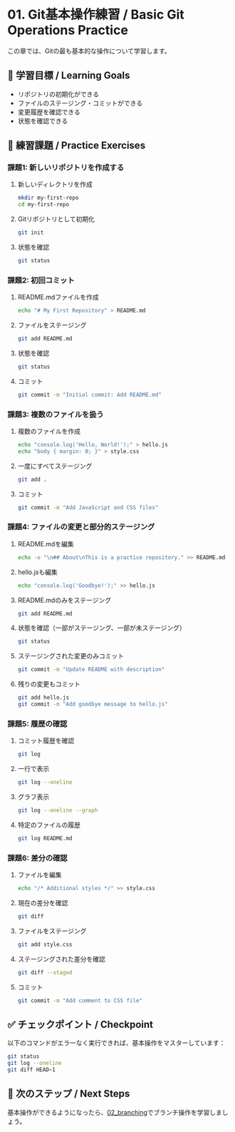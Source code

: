 # 01. Git基本操作練習 / Basic Git Operations Practice

この章では、Gitの最も基本的な操作について学習します。

## 🎯 学習目標 / Learning Goals

- リポジトリの初期化ができる
- ファイルのステージング・コミットができる
- 変更履歴を確認できる
- 状態を確認できる

## 📝 練習課題 / Practice Exercises

### 課題1: 新しいリポジトリを作成する

1. 新しいディレクトリを作成
   ```bash
   mkdir my-first-repo
   cd my-first-repo
   ```

2. Gitリポジトリとして初期化
   ```bash
   git init
   ```

3. 状態を確認
   ```bash
   git status
   ```

### 課題2: 初回コミット

1. README.mdファイルを作成
   ```bash
   echo "# My First Repository" > README.md
   ```

2. ファイルをステージング
   ```bash
   git add README.md
   ```

3. 状態を確認
   ```bash
   git status
   ```

4. コミット
   ```bash
   git commit -m "Initial commit: Add README.md"
   ```

### 課題3: 複数のファイルを扱う

1. 複数のファイルを作成
   ```bash
   echo "console.log('Hello, World!');" > hello.js
   echo "body { margin: 0; }" > style.css
   ```

2. 一度にすべてステージング
   ```bash
   git add .
   ```

3. コミット
   ```bash
   git commit -m "Add JavaScript and CSS files"
   ```

### 課題4: ファイルの変更と部分的ステージング

1. README.mdを編集
   ```bash
   echo -e "\n## About\nThis is a practice repository." >> README.md
   ```

2. hello.jsも編集
   ```bash
   echo "console.log('Goodbye!');" >> hello.js
   ```

3. README.mdのみをステージング
   ```bash
   git add README.md
   ```

4. 状態を確認（一部がステージング、一部が未ステージング）
   ```bash
   git status
   ```

5. ステージングされた変更のみコミット
   ```bash
   git commit -m "Update README with description"
   ```

6. 残りの変更もコミット
   ```bash
   git add hello.js
   git commit -m "Add goodbye message to hello.js"
   ```

### 課題5: 履歴の確認

1. コミット履歴を確認
   ```bash
   git log
   ```

2. 一行で表示
   ```bash
   git log --oneline
   ```

3. グラフ表示
   ```bash
   git log --oneline --graph
   ```

4. 特定のファイルの履歴
   ```bash
   git log README.md
   ```

### 課題6: 差分の確認

1. ファイルを編集
   ```bash
   echo "/* Additional styles */" >> style.css
   ```

2. 現在の差分を確認
   ```bash
   git diff
   ```

3. ファイルをステージング
   ```bash
   git add style.css
   ```

4. ステージングされた差分を確認
   ```bash
   git diff --staged
   ```

5. コミット
   ```bash
   git commit -m "Add comment to CSS file"
   ```

## ✅ チェックポイント / Checkpoint

以下のコマンドがエラーなく実行できれば、基本操作をマスターしています：

```bash
git status
git log --oneline
git diff HEAD~1
```

## 🚀 次のステップ / Next Steps

基本操作ができるようになったら、[02_branching](../02_branching/README.md)でブランチ操作を学習しましょう。